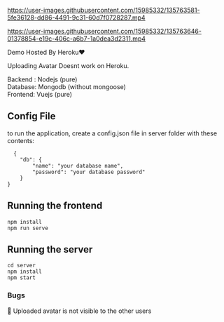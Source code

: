 

https://user-images.githubusercontent.com/15985332/135763581-5fe36128-dd86-4491-9c31-60d7f0728287.mp4



https://user-images.githubusercontent.com/15985332/135763646-01378854-e19c-406c-a6b7-1a0dea3d2311.mp4


Demo Hosted By Heroku❤️

Uploading Avatar Doesnt work on Heroku.

Backend : Nodejs (pure) <br>
Database: Mongodb (without mongoose) <br>
Frontend: Vuejs (pure) <br>




## Config File
to run the application, create a config.json file in server folder with these contents:

```
  {
    "db": {
        "name": "your database name",
        "password": "your database password"
    }
}
```


## Running the frontend

```
npm install
npm run serve
```

## Running the server

```
cd server
npm install
npm start
```

### Bugs

🔴 Uploaded avatar is not visible to the other users


